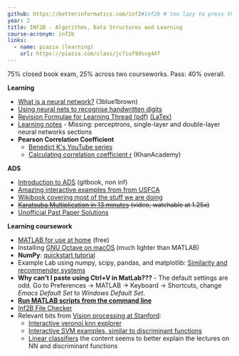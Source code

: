 ```yaml
---
github: https://betterinformatics.com/inf2#inf2b # too lazy to press the back button
year: 2
title: INF2B - Algorithms, Data Structures and Learning
course-acronym: inf2b
links:
  - name: piazza (learning)
    url: https://piazza.com/class/jc7iuf9dssg44f
---
```


75% closed book exam, 25% across two courseworks. Pass: 40% overall.

**Learning**

- [What is a neural network?](https://www.youtube.com/watch?v=aircAruvnKk) (3blue1brown)
- [Using neural nets to recognise handwritten digits](http://neuralnetworksanddeeplearning.com/chap1.html)
- [Revision Formulae for Learning Thread (pdf)](/resources/inf2b/Inf2B_Formulae.pdf) [(LaTex)](/resources/inf2b/Inf2B_Formulae.tex)
- [Learning notes](https://github.com/eonu/inf2b-learning) - Missing: perceptrons, single-layer and double-layer neural networks sections
- **Pearson Correlation Coefficient**
  - [Benedict K's YouTube series](https://www.youtube.com/playlist?list=PLBb5Losa2uqGClVDDErdTaY1_RCyuH3mr)
  - [Calculating correlation coefficient r](https://www.khanacademy.org/math/ap-statistics/bivariate-data-ap/correlation-coefficient-r/v/calculating-correlation-coefficient-r) (KhanAcademy)

**ADS**

- [Introduction to ADS](https://cathyatseneca.gitbooks.io/data-structures-and-algorithms/) (gitbook, non inf)
- [Amazing interactive examples from from USFCA](http://www.cs.usfca.edu/~galles/visualization/Algorithms.html)
- [Wikibook covering most of the stuff we are doing](https://en.wikibooks.org/wiki/Data_Structures)
- ~~[Karatsuba Multiplication in 13 minutes](https://www.youtube.com/watch?v=JCbZayFr9RE) (video, watchable at 1.25x)~~
- [Unofficial Past Paper Solutions](https://betterinformatics.com/drive?next=11D73NDRY6leMFxxO1LoeqvEQL3mV-qC0)


**Learning coursework** 

- [MATLAB for use at home](https://www.ed.ac.uk/information-services/computing/desktop-personal/software/main-software-deals/matlab/matlab-homeuse) (free)
- Installing [GNU Octave on macOS](http://www.schoeps.org/home/2018/01/how-to-compile-gnu-octave-with-openblas-on-macos/) (much lighter than MATLAB)
- **NumPy**: [quickstart tutorial](https://docs.scipy.org/doc/numpy-dev/user/quickstart.html)
- Example Lab using numpy, scipy, pandas, and matplotlib: [Similarity and recommender systems](https://github.com/bnelo12/ALD/blob/master/Similarity%20and%20Recommender%20Systems.ipynb)
- **Why can't I paste using Ctrl+V in MatLab???** - The default settings are odd. Go to Preferences -> MATLAB -> Keyboard -> Shortcuts, change _Emacs Default Set_ to _Windows Default Set_.
- **[Run MATLAB scripts from the command line](https://pastebin.com/tCai2Jx1)**
- [Inf2B File Checker](https://github.com/veselypeta/File_Checker_inf2b)
- Relevant bits from [Vision processing at Stanford](http://cs231n.github.io/):
   - [Interactive veronoi knn explorer](http://vision.stanford.edu/teaching/cs231n-demos/knn/)
   - [Interactive SVM examples, similar to discriminant functions](http://vision.stanford.edu/teaching/cs231n-demos/linear-classify/)
   - [Linear classifiers](http://cs231n.github.io/linear-classify/) the content seems to better explain the lectures on NN and discriminant functions
